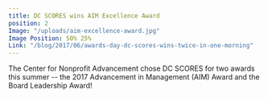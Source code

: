 ```yaml
---
title: DC SCORES wins AIM Excellence Award
position: 2
Image: "/uploads/aim-excellence-award.jpg"
Image Position: 50% 25%
Link: "/blog/2017/06/awards-day-dc-scores-wins-twice-in-one-morning"
---
```


The Center for Nonprofit Advancement chose DC SCORES for two awards this summer -- the 2017 Advancement in Management (AIM) Award and the Board Leadership Award!